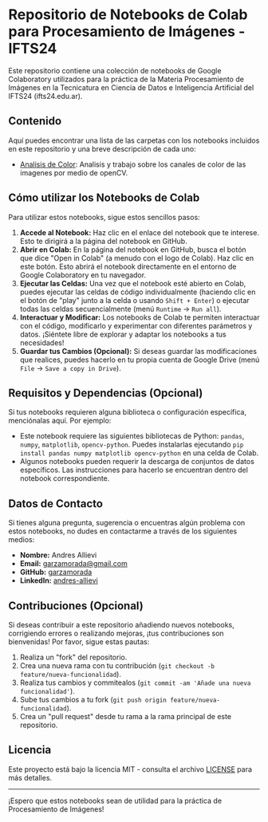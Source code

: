 # Repositorio de Notebooks de Colab para Procesamiento de Imágenes - IFTS24

Este repositorio contiene una colección de notebooks de Google Colaboratory utilizados para la práctica de la Materia Procesamiento de Imágenes en la Tecnicatura en Ciencia de Datos e Inteligencia Artificial del IFTS24 (ifts24.edu.ar).

## Contenido

Aquí puedes encontrar una lista de las carpetas con los notebooks incluidos en este repositorio y una breve descripción de cada uno:

* [Analisis de Color](color): Analisis y trabajo sobre los canales de color de las imagenes por medio de openCV.


## Cómo utilizar los Notebooks de Colab

Para utilizar estos notebooks, sigue estos sencillos pasos:

1.  **Accede al Notebook:** Haz clic en el enlace del notebook que te interese. Esto te dirigirá a la página del notebook en GitHub.
2.  **Abrir en Colab:** En la página del notebook en GitHub, busca el botón que dice "Open in Colab" (a menudo con el logo de Colab). Haz clic en este botón. Esto abrirá el notebook directamente en el entorno de Google Colaboratory en tu navegador.
3.  **Ejecutar las Celdas:** Una vez que el notebook esté abierto en Colab, puedes ejecutar las celdas de código individualmente (haciendo clic en el botón de "play" junto a la celda o usando `Shift + Enter`) o ejecutar todas las celdas secuencialmente (menú `Runtime` -> `Run all`).
4.  **Interactuar y Modificar:** Los notebooks de Colab te permiten interactuar con el código, modificarlo y experimentar con diferentes parámetros y datos. ¡Siéntete libre de explorar y adaptar los notebooks a tus necesidades!
5.  **Guardar tus Cambios (Opcional):** Si deseas guardar las modificaciones que realices, puedes hacerlo en tu propia cuenta de Google Drive (menú `File` -> `Save a copy in Drive`).

## Requisitos y Dependencias (Opcional)

Si tus notebooks requieren alguna biblioteca o configuración específica, menciónalas aquí. Por ejemplo:

* Este notebook requiere las siguientes bibliotecas de Python: `pandas`, `numpy`, `matplotlib`, `opencv-python`. Puedes instalarlas ejecutando `pip install pandas numpy matplotlib opencv-python` en una celda de Colab.
* Algunos notebooks pueden requerir la descarga de conjuntos de datos específicos. Las instrucciones para hacerlo se encuentran dentro del notebook correspondiente.

## Datos de Contacto

Si tienes alguna pregunta, sugerencia o encuentras algún problema con estos notebooks, no dudes en contactarme a través de los siguientes medios:

* **Nombre:** Andres Allievi
* **Email:** garzamorada@gmail.com
* **GitHub:** [garzamorada](https://github.com/garzamorada)
* **LinkedIn:** [andres-allievi](https://www.linkedin.com/in/andres-allievi)

## Contribuciones (Opcional)

Si deseas contribuir a este repositorio añadiendo nuevos notebooks, corrigiendo errores o realizando mejoras, ¡tus contribuciones son bienvenidas! Por favor, sigue estas pautas:

1.  Realiza un "fork" del repositorio.
2.  Crea una nueva rama con tu contribución (`git checkout -b feature/nueva-funcionalidad`).
3.  Realiza tus cambios y commitealos (`git commit -am 'Añade una nueva funcionalidad'`).
4.  Sube tus cambios a tu fork (`git push origin feature/nueva-funcionalidad`).
5.  Crea un "pull request" desde tu rama a la rama principal de este repositorio.

## Licencia

Este proyecto está bajo la licencia MIT - consulta el archivo [LICENSE](LICENSE) para más detalles.

---

¡Espero que estos notebooks sean de utilidad para la práctica de Procesamiento de Imágenes!
